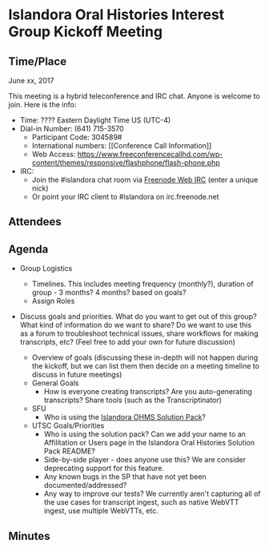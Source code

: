 # Islandora Oral Histories Interest Group Kickoff Meeting

## Time/Place

June xx, 2017

This meeting is a hybrid teleconference and IRC chat. Anyone is welcome to join. Here is the info:
* Time: ???? Eastern Daylight Time US (UTC-4)
* Dial-in Number: (641) 715-3570
  * Participant Code: 304589#
  * International numbers: [[Conference Call Information]]
  * Web Access: https://www.freeconferencecallhd.com/wp-content/themes/responsive/flashphone/flash-phone.php
* IRC:
  * Join the #islandora chat room via [Freenode Web IRC](http://webchat.freenode.net/) (enter a unique nick)
  * Or point your IRC client to #islandora on irc.freenode.net


## Attendees



## Agenda

* Group Logistics
   * Timelines. This includes meeting frequency (monthly?),  duration of group - 3 months? 4 months? based on goals?
   * Assign Roles

* Discuss goals and priorities. What do you want to get out of this group? What kind of information do we want to share? Do we want to use this as a forum to troubleshoot technical issues, share workflows for making transcripts, etc? (Feel free to add your own for future discussion)
   * Overview of goals (discussing these in-depth will not happen during the kickoff, but we can list them then decide on a meeting timeline to discuss in future meetings)
   * General Goals
      * How is everyone creating transcripts? Are you auto-generating transcripts? Share tools (such as the Transcriptinator)
   * SFU
      * Who is using the [Islandora OHMS Solution Pack](https://github.com/ubermichael/islandora_solution_pack_ohms)?
   * UTSC Goals/Priorities
      * Who is using the solution pack? Can we add your name to an Affilitation or Users page in the Islandora Oral Histories Solution Pack README?
      * Side-by-side player - does anyone use this? We are consider deprecating support for this feature.
      * Any known bugs in the SP that have not yet been documented/addressed?
      * Any way to improve our tests? We currently aren't capturing all of the use cases for transcript ingest, such as native WebVTT ingest, use multiple WebVTTs, etc.

## Minutes


